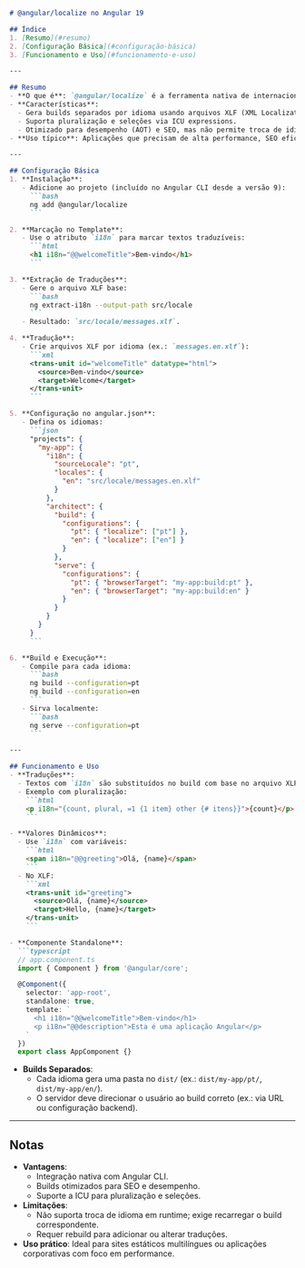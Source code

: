 
```markdown
# @angular/localize no Angular 19

## Índice
1. [Resumo](#resumo)
2. [Configuração Básica](#configuração-básica)
3. [Funcionamento e Uso](#funcionamento-e-uso)

---

## Resumo
- **O que é**: `@angular/localize` é a ferramenta nativa de internacionalização (i18n) do Angular, introduzida na versão 9 e aprimorada até o Angular 19, para traduzir textos em tempo de compilação.
- **Características**:
  - Gera builds separados por idioma usando arquivos XLF (XML Localization Interchange File Format).
  - Suporta pluralização e seleções via ICU expressions.
  - Otimizado para desempenho (AOT) e SEO, mas não permite troca de idioma em runtime sem recarregar.
- **Uso típico**: Aplicações que precisam de alta performance, SEO eficiente e suporte a múltiplos idiomas em versões estáticas.

---

## Configuração Básica
1. **Instalação**:
   - Adicione ao projeto (incluído no Angular CLI desde a versão 9):
     ```bash
     ng add @angular/localize
     ```

2. **Marcação no Template**:
   - Use o atributo `i18n` para marcar textos traduzíveis:
     ```html
     <h1 i18n="@@welcomeTitle">Bem-vindo</h1>
     ```

3. **Extração de Traduções**:
   - Gere o arquivo XLF base:
     ```bash
     ng extract-i18n --output-path src/locale
     ```
   - Resultado: `src/locale/messages.xlf`.

4. **Tradução**:
   - Crie arquivos XLF por idioma (ex.: `messages.en.xlf`):
     ```xml
     <trans-unit id="welcomeTitle" datatype="html">
       <source>Bem-vindo</source>
       <target>Welcome</target>
     </trans-unit>
     ```

5. **Configuração no angular.json**:
   - Defina os idiomas:
     ```json
     "projects": {
       "my-app": {
         "i18n": {
           "sourceLocale": "pt",
           "locales": {
             "en": "src/locale/messages.en.xlf"
           }
         },
         "architect": {
           "build": {
             "configurations": {
               "pt": { "localize": ["pt"] },
               "en": { "localize": ["en"] }
             }
           },
           "serve": {
             "configurations": {
               "pt": { "browserTarget": "my-app:build:pt" },
               "en": { "browserTarget": "my-app:build:en" }
             }
           }
         }
       }
     }
     ```

6. **Build e Execução**:
   - Compile para cada idioma:
     ```bash
     ng build --configuration=pt
     ng build --configuration=en
     ```
   - Sirva localmente:
     ```bash
     ng serve --configuration=pt
     ```

---

## Funcionamento e Uso
- **Traduções**:
  - Textos com `i18n` são substituídos no build com base no arquivo XLF correspondente.
  - Exemplo com pluralização:
    ```html
    <p i18n="{count, plural, =1 {1 item} other {# itens}}">{count}</p>
    ```

- **Valores Dinâmicos**:
  - Use `i18n` com variáveis:
    ```html
    <span i18n="@@greeting">Olá, {name}</span>
    ```
  - No XLF:
    ```xml
    <trans-unit id="greeting">
      <source>Olá, {name}</source>
      <target>Hello, {name}</target>
    </trans-unit>
    ```

- **Componente Standalone**:
  ```typescript
  // app.component.ts
  import { Component } from '@angular/core';

  @Component({
    selector: 'app-root',
    standalone: true,
    template: `
      <h1 i18n="@@welcomeTitle">Bem-vindo</h1>
      <p i18n="@@description">Esta é uma aplicação Angular</p>
    `
  })
  export class AppComponent {}
  ```

- **Builds Separados**:
  - Cada idioma gera uma pasta no `dist/` (ex.: `dist/my-app/pt/`, `dist/my-app/en/`).
  - O servidor deve direcionar o usuário ao build correto (ex.: via URL ou configuração backend).

---

## Notas
- **Vantagens**:
  - Integração nativa com Angular CLI.
  - Builds otimizados para SEO e desempenho.
  - Suporte a ICU para pluralização e seleções.
- **Limitações**:
  - Não suporta troca de idioma em runtime; exige recarregar o build correspondente.
  - Requer rebuild para adicionar ou alterar traduções.
- **Uso prático**: Ideal para sites estáticos multilíngues ou aplicações corporativas com foco em performance.
```

